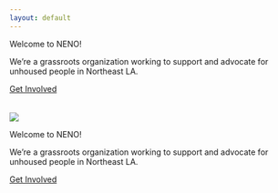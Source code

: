 ```yaml
---
layout: default
---
```


<div class="row d-flex mh-100" style="height: 80vh; min-height: 375px;">

  <div class="col-12 col-lg-6 text-center justify-content-center h-100">
      <div class="d-lg-none row justify-content-center h-100 bg-dark">
        <div class="col-10 my-auto mx-4 justify-content-center">
          <p class="neno-banner">Welcome to NENO!</p>
          <p class="neno-blurb"> We’re a grassroots organization working to support and advocate for unhoused people in Northeast LA.</p>
          <div class="d-grid col-4 mt-4 mx-auto" style="min-height: 50px;">
            <a role="button" class="align-middle btn btn-secondary rounded-pill" href="join">Get Involved</a>
          </div>
        </div>
      </div>
      <div class="d-none d-lg-block row justify-content-center h-100">
          <img src="assets/img/neno-cover-image.gif" class="max-width-100 h-100 mh-100 px-0" style="object-position: center; object-fit:cover;"/>
      </div>
      <!--
      <div class="d-lg-none row justify-content-center bg-dark">
        <div class="col-8 my-3 text-white">
          <p class="footer mb-0">Northeast Neighborhood Outreach (NENO) is a 501(c)(3) organization serving unhoused people in Highland Park and Eagle Rock.</p>
        </div>
      </div> -->
  </div>
  <div class="d-none d-lg-block col-6 h-100 bg-dark">
    <div class="row h-100 justify-content-center">
      <div class="col-10 my-auto text-end">
        <p class="neno-banner">Welcome to NENO!</p>
        <p class="neno-blurb"> We’re a grassroots organization working to support and advocate for unhoused people in Northeast LA.</p>
        <div class="d-grid col-4 mt-4 ms-auto">
          <a href="join" role="button" class="btn btn-secondary btn-lg rounded-pill">Get Involved</a>
        </div>
      </div>
    </div>
  </div>
</div>

<!-- <p class="header-light"> Want to get involved?</p>
<h3> Join our mailing list!</h3>

<form method="POST" action="https://api.sheetmonkey.io/form/saj4XFEdD4XTXiU9fCxGuC" id="contact-form">
  <div class="form-group my-2">
    <input type="name" class="form-control" name="Name" aria-describedby="nameHelp" placeholder="Full name">
  </div>
  <div class="form-group my-2">
    <input type="email" class="form-control" name="Email" aria-describedby="emailHelp" placeholder="Enter email">
  </div>
  <button type="submit" class="btn btn-primary button-signup my-2">Sign up</button>
</form>

<p class="email-call my-4">Questions? Contact us at <a href="mailto:info@neno-la.org">info@neno-la.org</a></p> -->
